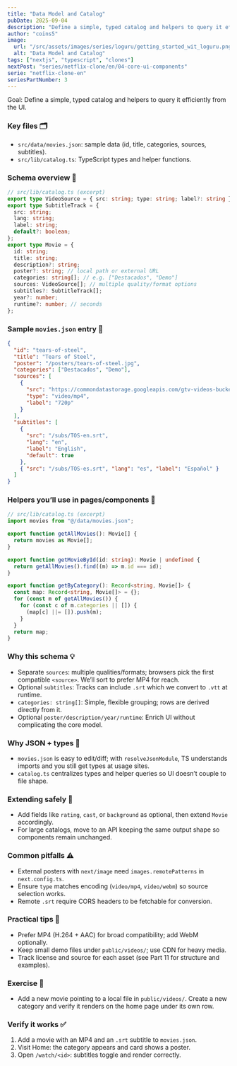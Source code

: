 ```yaml
---
title: "Data Model and Catalog"
pubDate: 2025-09-04
description: "Define a simple, typed catalog and helpers to query it efficiently from the UI."
author: "coins5"
image:
  url: "/src/assets/images/series/loguru/getting_started_wit_loguru.png"
  alt: "Data Model and Catalog"
tags: ["nextjs", "typescript", "clones"]
nextPost: "series/netflix-clone/en/04-core-ui-components"
serie: "netflix-clone-en"
seriesPartNumber: 3
---
```


Goal: Define a simple, typed catalog and helpers to query it efficiently from the UI.

### Key files 🗂️

- `src/data/movies.json`: sample data (id, title, categories, sources, subtitles).
- `src/lib/catalog.ts`: TypeScript types and helper functions.

### Schema overview 📐

```ts
// src/lib/catalog.ts (excerpt)
export type VideoSource = { src: string; type: string; label?: string };
export type SubtitleTrack = {
  src: string;
  lang: string;
  label: string;
  default?: boolean;
};
export type Movie = {
  id: string;
  title: string;
  description?: string;
  poster?: string; // local path or external URL
  categories: string[]; // e.g. ["Destacados", "Demo"]
  sources: VideoSource[]; // multiple quality/format options
  subtitles?: SubtitleTrack[];
  year?: number;
  runtime?: number; // seconds
};
```

### Sample `movies.json` entry 📄

```json
{
  "id": "tears-of-steel",
  "title": "Tears of Steel",
  "poster": "/posters/tears-of-steel.jpg",
  "categories": ["Destacados", "Demo"],
  "sources": [
    {
      "src": "https://commondatastorage.googleapis.com/gtv-videos-bucket/sample/TearsOfSteel.mp4",
      "type": "video/mp4",
      "label": "720p"
    }
  ],
  "subtitles": [
    {
      "src": "/subs/TOS-en.srt",
      "lang": "en",
      "label": "English",
      "default": true
    },
    { "src": "/subs/TOS-es.srt", "lang": "es", "label": "Español" }
  ]
}
```

### Helpers you’ll use in pages/components 🔎

```ts
// src/lib/catalog.ts (excerpt)
import movies from "@/data/movies.json";

export function getAllMovies(): Movie[] {
  return movies as Movie[];
}

export function getMovieById(id: string): Movie | undefined {
  return getAllMovies().find((m) => m.id === id);
}

export function getByCategory(): Record<string, Movie[]> {
  const map: Record<string, Movie[]> = {};
  for (const m of getAllMovies()) {
    for (const c of m.categories || []) {
      (map[c] ||= []).push(m);
    }
  }
  return map;
}
```

### Why this schema 💡

- Separate `sources`: multiple qualities/formats; browsers pick the first compatible `<source>`. We’ll sort to prefer MP4 for reach.
- Optional `subtitles`: Tracks can include `.srt` which we convert to `.vtt` at runtime.
- `categories: string[]`: Simple, flexible grouping; rows are derived directly from it.
- Optional `poster/description/year/runtime`: Enrich UI without complicating the core model.

### Why JSON + types 🧰

- `movies.json` is easy to edit/diff; with `resolveJsonModule`, TS understands imports and you still get types at usage sites.
- `catalog.ts` centralizes types and helper queries so UI doesn’t couple to file shape.

### Extending safely 🧱

- Add fields like `rating`, `cast`, or `background` as optional, then extend `Movie` accordingly.
- For large catalogs, move to an API keeping the same output shape so components remain unchanged.

### Common pitfalls ⚠️

- External posters with `next/image` need `images.remotePatterns` in `next.config.ts`.
- Ensure `type` matches encoding (`video/mp4`, `video/webm`) so source selection works.
- Remote `.srt` require CORS headers to be fetchable for conversion.

### Practical tips 📝

- Prefer MP4 (H.264 + AAC) for broad compatibility; add WebM optionally.
- Keep small demo files under `public/videos/`; use CDN for heavy media.
- Track license and source for each asset (see Part 11 for structure and examples).

### Exercise 🧪

- Add a new movie pointing to a local file in `public/videos/`. Create a new category and verify it renders on the home page under its own row.

### Verify it works ✅

1. Add a movie with an MP4 and an `.srt` subtitle to `movies.json`.
2. Visit Home: the category appears and card shows a poster.
3. Open `/watch/<id>`: subtitles toggle and render correctly.
